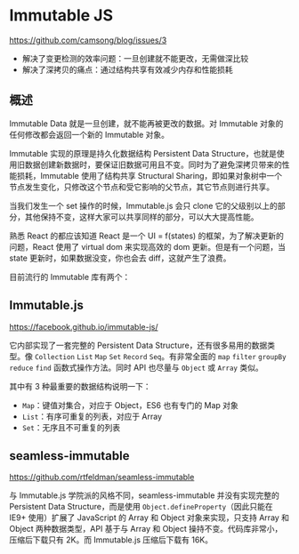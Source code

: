 # Immutable JS

https://github.com/camsong/blog/issues/3

* 解决了变更检测的效率问题：一旦创建就不能更改，无需做深比较
* 解决了深拷贝的痛点：通过结构共享有效减少内存和性能损耗


## 概述

Immutable Data 就是一旦创建，就不能再被更改的数据。对 Immutable 对象的任何修改都会返回一个新的 Immutable 对象。

Immutable 实现的原理是持久化数据结构 Persistent Data Structure，也就是使用旧数据创建新数据时，要保证旧数据可用且不变。同时为了避免深拷贝带来的性能损耗，Immutable 使用了结构共享 Structural Sharing，即如果对象树中一个节点发生变化，只修改这个节点和受它影响的父节点，其它节点则进行共享。


当我们发生一个 set 操作的时候，Immutable.js 会只 clone 它的父级别以上的部分，其他保持不变，这样大家可以共享同样的部分，可以大大提高性能。

熟悉 React 的都应该知道 React 是一个 UI = f(states) 的框架，为了解决更新的问题，React 使用了 virtual dom 来实现高效的 dom 更新。但是有一个问题，当 state 更新时，如果数据没变，你也会去 diff，这就产生了浪费。

目前流行的 Immutable 库有两个：


## Immutable.js

https://facebook.github.io/immutable-js/

它内部实现了一套完整的 Persistent Data Structure，还有很多易用的数据类型。像 `Collection` `List` `Map` `Set` `Record` `Seq`。有非常全面的 `map` `filter` `groupBy` `reduce` `find` 函数式操作方法。同时 API 也尽量与 `Object` 或 `Array` 类似。

其中有 3 种最重要的数据结构说明一下：
* `Map`：键值对集合，对应于 Object，ES6 也有专门的 Map 对象
* `List`：有序可重复的列表，对应于 Array
* `Set`：无序且不可重复的列表

## seamless-immutable

https://github.com/rtfeldman/seamless-immutable

与 Immutable.js 学院派的风格不同，seamless-immutable 并没有实现完整的 Persistent Data Structure，而是使用 `Object.defineProperty`（因此只能在 IE9+ 使用）扩展了 JavaScript 的 Array 和 Object 对象来实现，只支持 Array 和 Object 两种数据类型，API 基于与 Array 和 Object 操持不变。代码库非常小，压缩后下载只有 2K。而 Immutable.js 压缩后下载有 16K。


